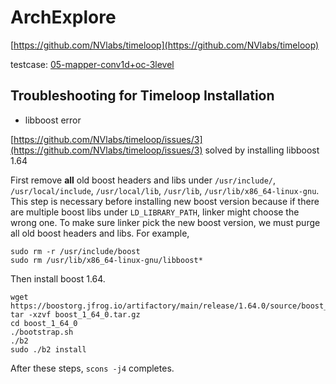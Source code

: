 # ArchExplore

[https://github.com/NVlabs/timeloop](https://github.com/NVlabs/timeloop)

testcase: [05-mapper-conv1d+oc-3level](https://github.com/Accelergy-Project/timeloop-accelergy-exercises/tree/master/exercises/timeloop/05-mapper-conv1d%2Boc-3level)

## Troubleshooting for Timeloop Installation

* libboost error
 
[https://github.com/NVlabs/timeloop/issues/3](https://github.com/NVlabs/timeloop/issues/3) solved by installing libboost 1.64

First remove **all** old boost headers and libs under ``/usr/include/``, ``/usr/local/include``, ``/usr/local/lib``, ``/usr/lib``, ``/usr/lib/x86_64-linux-gnu``. 
This step is necessary before installing new boost version because if there are multiple boost libs under ``LD_LIBRARY_PATH``, linker might choose the wrong one.
To make sure linker pick the new boost version, we must purge all old boost headers and libs.
For example,
```
sudo rm -r /usr/include/boost
sudo rm /usr/lib/x86_64-linux-gnu/libboost*
```
Then install boost 1.64.
```
wget https://boostorg.jfrog.io/artifactory/main/release/1.64.0/source/boost_1_64_0.tar.gz
tar -xzvf boost_1_64_0.tar.gz
cd boost_1_64_0
./bootstrap.sh
./b2
sudo ./b2 install
```
After these steps, ``scons -j4`` completes.
